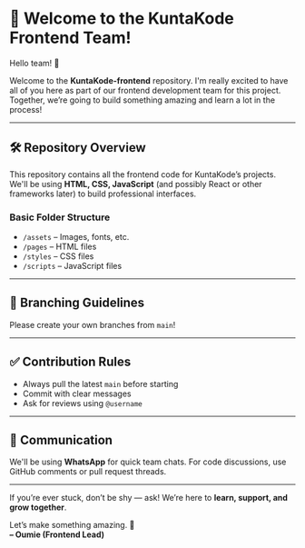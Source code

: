 # 🎉 Welcome to the KuntaKode Frontend Team!

Hello team! 👋

Welcome to the **KuntaKode-frontend** repository. I'm really excited to have all of you here as part of our frontend development team for this project. Together, we’re going to build something amazing and learn a lot in the process!

---

## 🛠️ Repository Overview
This repository contains all the frontend code for KuntaKode’s projects. We'll be using **HTML, CSS, JavaScript** (and possibly React or other frameworks later) to build professional interfaces.

### Basic Folder Structure
- `/assets` – Images, fonts, etc.
- `/pages` – HTML files
- `/styles` – CSS files
- `/scripts` – JavaScript files

---

## 🌿 Branching Guidelines
Please create your own branches from `main`!


---

## ✅ Contribution Rules
- Always pull the latest `main` before starting
- Commit with clear messages
- Ask for reviews using `@username`

---

## 💬 Communication
We'll be using **WhatsApp** for quick team chats. For code discussions, use GitHub comments or pull request threads.

---

If you’re ever stuck, don’t be shy — ask! We’re here to **learn, support, and grow together**.

Let’s make something amazing. 💪  
**– Oumie (Frontend Lead)**


